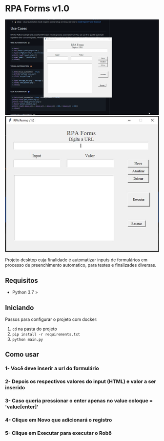 # RPA Forms v1.0

  ![](assets/rpa_gif.gif)
  ![](assets/RPA1.JPG)

Projeto desktop cuja finalidade é automatizar inputs de formulários em processo de preenchimento automatico, para testes e finalizades diversas.

## Requisitos

* Python 3.7 >

## Iniciando

Passos para configurar o projeto com docker:

1. `cd` na pasta do projeto
2. `pip install -r requirements.txt`
3. `python main.py`

## Como usar

### 1- Você deve inserir a url do formulário 
### 2- Depois os respectivos valores do input (HTML) e valor a ser inserido 
### 3- Caso queria pressionar o enter apenas no value coloque = 'value[enter]' 
### 4- Clique em Novo que adicionará o registro
### 5- Clique em Executar para executar o Robô
